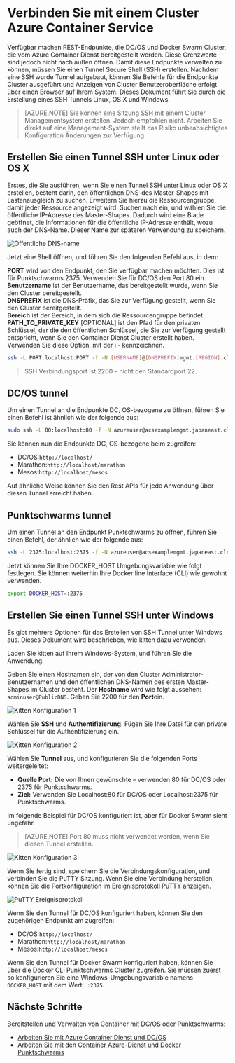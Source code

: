 <properties
   pageTitle="Verbinden mit einem Cluster Azure Container Dienst | Microsoft Azure"
   description="Verbinden Sie mit einem Cluster Azure Container Dienst mithilfe eines SSH Tunnels."
   services="container-service"
   documentationCenter=""
   authors="rgardler"
   manager="timlt"
   editor=""
   tags="acs, azure-container-service"
   keywords="Docker, Container, Micro-Dienste DC/OS, Azure"/>

<tags
   ms.service="container-service"
   ms.devlang="na"
   ms.topic="get-started-article"
   ms.tgt_pltfrm="na"
   ms.workload="na"
   ms.date="09/13/2016"
   ms.author="rogardle"/>


# <a name="connect-to-an-azure-container-service-cluster"></a>Verbinden Sie mit einem Cluster Azure Container Service

Verfügbar machen REST-Endpunkte, die DC/OS und Docker Swarm Cluster, die vom Azure Container Dienst bereitgestellt werden. Diese Grenzwerte sind jedoch nicht nach außen öffnen. Damit diese Endpunkte verwalten zu können, müssen Sie einen Tunnel Secure Shell (SSH) erstellen. Nachdem eine SSH wurde Tunnel aufgebaut, können Sie Befehle für die Endpunkte Cluster ausgeführt und Anzeigen von Cluster Benutzeroberfläche erfolgt über einen Browser auf Ihrem System. Dieses Dokument führt Sie durch die Erstellung eines SSH Tunnels Linux, OS X und Windows.

>[AZURE.NOTE] Sie können eine Sitzung SSH mit einem Cluster Managementsystem erstellen. Jedoch empfohlen nicht. Arbeiten Sie direkt auf eine Management-System stellt das Risiko unbeabsichtigtes Konfiguration Änderungen zur Verfügung.   

## <a name="create-an-ssh-tunnel-on-linux-or-os-x"></a>Erstellen Sie einen Tunnel SSH unter Linux oder OS X

Erstes, die Sie ausführen, wenn Sie einen Tunnel SSH unter Linux oder OS X erstellen, besteht darin, den öffentlichen DNS-des Master-Shapes mit Lastenausgleich zu suchen. Erweitern Sie hierzu die Ressourcengruppe, damit jeder Ressource angezeigt wird. Suchen nach ein, und wählen Sie die öffentliche IP-Adresse des Master-Shapes. Dadurch wird eine Blade geöffnet, die Informationen für die öffentliche IP-Adresse enthält, wozu auch der DNS-Name. Dieser Name zur späteren Verwendung zu speichern. <br />


![Öffentliche DNS-name](media/pubdns.png)

Jetzt eine Shell öffnen, und führen Sie den folgenden Befehl aus, in dem:

**PORT** wird von den Endpunkt, den Sie verfügbar machen möchten. Dies ist für Punktschwarms 2375. Verwenden Sie für DC/OS den Port 80 ein.  
**Benutzername** ist der Benutzername, das bereitgestellt wurde, wenn Sie den Cluster bereitgestellt.  
**DNSPREFIX** ist die DNS-Präfix, das Sie zur Verfügung gestellt, wenn Sie den Cluster bereitgestellt.  
**Bereich** ist der Bereich, in dem sich die Ressourcengruppe befindet.  
**PATH_TO_PRIVATE_KEY** [OPTIONAL] ist den Pfad für den privaten Schlüssel, der die den öffentlichen Schlüssel, die Sie zur Verfügung gestellt entspricht, wenn Sie den Container Dienst Cluster erstellt haben. Verwenden Sie diese Option, mit der i - kennzeichnen.

```bash
ssh -L PORT:localhost:PORT -f -N [USERNAME]@[DNSPREFIX]mgmt.[REGION].cloudapp.azure.com -p 2200
```
> SSH Verbindungsport ist 2200 – nicht den Standardport 22.

## <a name="dcos-tunnel"></a>DC/OS tunnel

Um einen Tunnel an die Endpunkte DC, OS-bezogene zu öffnen, führen Sie einen Befehl ist ähnlich wie der folgende aus:

```bash
sudo ssh -L 80:localhost:80 -f -N azureuser@acsexamplemgmt.japaneast.cloudapp.azure.com -p 2200
```

Sie können nun die Endpunkte DC, OS-bezogene beim zugreifen:

- DC/OS:`http://localhost/`
- Marathon:`http://localhost/marathon`
- Mesos:`http://localhost/mesos`

Auf ähnliche Weise können Sie den Rest APIs für jede Anwendung über diesen Tunnel erreicht haben.

## <a name="swarm-tunnel"></a>Punktschwarms tunnel

Um einen Tunnel an den Endpunkt Punktschwarms zu öffnen, führen Sie einen Befehl, der ähnlich wie der folgende aus:

```bash
ssh -L 2375:localhost:2375 -f -N azureuser@acsexamplemgmt.japaneast.cloudapp.azure.com -p 2200
```

Jetzt können Sie Ihre DOCKER_HOST Umgebungsvariable wie folgt festlegen. Sie können weiterhin Ihre Docker line Interface (CLI) wie gewohnt verwenden.

```bash
export DOCKER_HOST=:2375
```

## <a name="create-an-ssh-tunnel-on-windows"></a>Erstellen Sie einen Tunnel SSH unter Windows

Es gibt mehrere Optionen für das Erstellen von SSH Tunnel unter Windows aus. Dieses Dokument wird beschrieben, wie kitten dazu verwenden.

Laden Sie kitten auf Ihrem Windows-System, und führen Sie die Anwendung.

Geben Sie einen Hostnamen ein, der von den Cluster Administrator-Benutzernamen und den öffentlichen DNS-Namen des ersten Master-Shapes im Cluster besteht. Der **Hostname** wird wie folgt aussehen: `adminuser@PublicDNS`. Geben Sie 2200 für den **Port**ein.

![Kitten Konfiguration 1](media/putty1.png)

Wählen Sie **SSH** und **Authentifizierung**. Fügen Sie Ihre Datei für den private Schlüssel für die Authentifizierung ein.

![Kitten Konfiguration 2](media/putty2.png)

Wählen Sie **Tunnel** aus, und konfigurieren Sie die folgenden Ports weitergeleitet:
- **Quelle Port:** Die von Ihnen gewünschte – verwenden 80 für DC/OS oder 2375 für Punktschwarms.
- **Ziel:** Verwenden Sie Localhost:80 für DC/OS oder Localhost:2375 für Punktschwarms.

Im folgende Beispiel für DC/OS konfiguriert ist, aber für Docker Swarm sieht ungefähr.

>[AZURE.NOTE] Port 80 muss nicht verwendet werden, wenn Sie diesen Tunnel erstellen.

![Kitten Konfiguration 3](media/putty3.png)

Wenn Sie fertig sind, speichern Sie die Verbindungskonfiguration, und verbinden Sie die PuTTY Sitzung. Wenn Sie eine Verbindung herstellen, können Sie die Portkonfiguration im Ereignisprotokoll PuTTY anzeigen.

![PuTTY Ereignisprotokoll](media/putty4.png)

Wenn Sie den Tunnel für DC/OS konfiguriert haben, können Sie den zugehörigen Endpunkt am zugreifen:

- DC/OS:`http://localhost/`
- Marathon:`http://localhost/marathon`
- Mesos:`http://localhost/mesos`

Wenn Sie den Tunnel für Docker Swarm konfiguriert haben, können Sie über die Docker CLI Punktschwarms Cluster zugreifen. Sie müssen zuerst so konfigurieren Sie eine Windows-Umgebungsvariable namens `DOCKER_HOST` mit dem Wert ` :2375`.

## <a name="next-steps"></a>Nächste Schritte

Bereitstellen und Verwalten von Container mit DC/OS oder Punktschwarms:

- [Arbeiten Sie mit Azure Container Dienst und DC/OS](container-service-mesos-marathon-rest.md)
- [Arbeiten Sie mit den Container Azure-Dienst und Docker Punktschwarms](container-service-docker-swarm.md)
